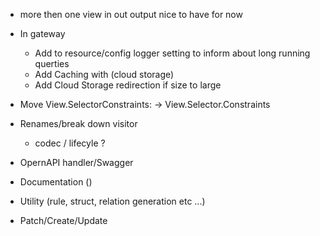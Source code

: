 * more then one view in out output nice to have for now
* In gateway 
    - Add to resource/config logger setting to inform about long running querties 
    - Add Caching with (cloud storage) 
    - Add Cloud Storage redirection if size to large

* Move View.SelectorConstraints: -> View.Selector.Constraints

      

* Renames/break down visitor
  - codec / lifecyle  ?

  
* OpernAPI handler/Swagger


* Documentation ()
* Utility (rule, struct, relation generation etc ...)
* Patch/Create/Update
